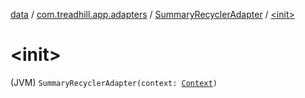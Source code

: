 [data](../../index.md) / [com.treadhill.app.adapters](../index.md) / [SummaryRecyclerAdapter](index.md) / [&lt;init&gt;](./-init-.md)

# &lt;init&gt;

(JVM) `SummaryRecyclerAdapter(context: `[`Context`](https://developer.android.com/reference/android/content/Context.html)`)`